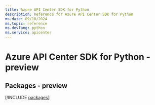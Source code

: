 ```yaml
---
title: Azure API Center SDK for Python
description: Reference for Azure API Center SDK for Python
ms.date: 09/10/2024
ms.topic: reference
ms.devlang: python
ms.service: apicenter
---
```

# Azure API Center SDK for Python - preview
## Packages - preview
[!INCLUDE [packages](api-center-index.md)]